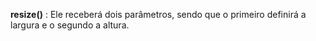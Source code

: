 **resize()** : Ele receberá dois parâmetros, sendo que o primeiro definirá a largura e o segundo a altura.
